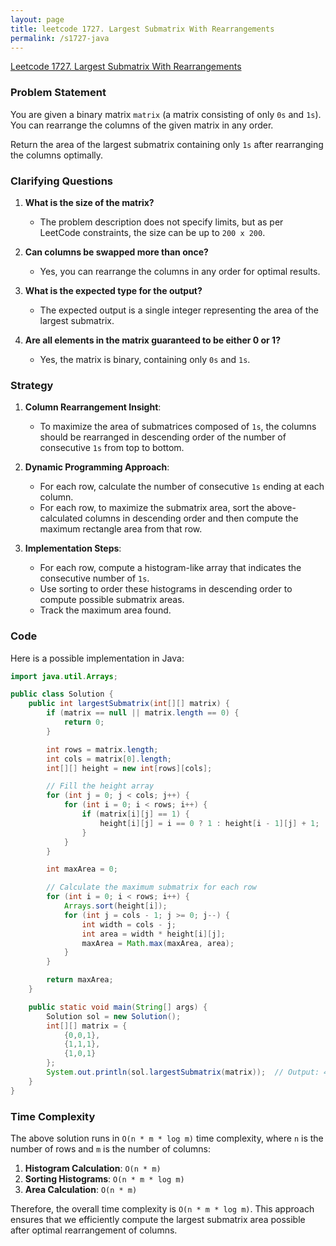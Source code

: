 ```yaml
---
layout: page
title: leetcode 1727. Largest Submatrix With Rearrangements
permalink: /s1727-java
---
```

[Leetcode 1727. Largest Submatrix With Rearrangements](https://algoadvance.github.io/algoadvance/l1727)
### Problem Statement

You are given a binary matrix `matrix` (a matrix consisting of only `0s` and `1s`). You can rearrange the columns of the given matrix in any order.

Return the area of the largest submatrix containing only `1s` after rearranging the columns optimally.

### Clarifying Questions

1. **What is the size of the matrix?**
   - The problem description does not specify limits, but as per LeetCode constraints, the size can be up to `200 x 200`.

2. **Can columns be swapped more than once?**
   - Yes, you can rearrange the columns in any order for optimal results.

3. **What is the expected type for the output?**
   - The expected output is a single integer representing the area of the largest submatrix.

4. **Are all elements in the matrix guaranteed to be either 0 or 1?**
   - Yes, the matrix is binary, containing only `0s` and `1s`.

### Strategy

1. **Column Rearrangement Insight**:
   - To maximize the area of submatrices composed of `1s`, the columns should be rearranged in descending order of the number of consecutive `1s` from top to bottom.

2. **Dynamic Programming Approach**:
   - For each row, calculate the number of consecutive `1s` ending at each column.
   - For each row, to maximize the submatrix area, sort the above-calculated columns in descending order and then compute the maximum rectangle area from that row.

3. **Implementation Steps**:
   - For each row, compute a histogram-like array that indicates the consecutive number of `1s`.
   - Use sorting to order these histograms in descending order to compute possible submatrix areas.
   - Track the maximum area found.

### Code

Here is a possible implementation in Java:

```java
import java.util.Arrays;

public class Solution {
    public int largestSubmatrix(int[][] matrix) {
        if (matrix == null || matrix.length == 0) {
            return 0;
        }

        int rows = matrix.length;
        int cols = matrix[0].length;
        int[][] height = new int[rows][cols];

        // Fill the height array
        for (int j = 0; j < cols; j++) {
            for (int i = 0; i < rows; i++) {
                if (matrix[i][j] == 1) {
                    height[i][j] = i == 0 ? 1 : height[i - 1][j] + 1;
                }
            }
        }

        int maxArea = 0;

        // Calculate the maximum submatrix for each row
        for (int i = 0; i < rows; i++) {
            Arrays.sort(height[i]);
            for (int j = cols - 1; j >= 0; j--) {
                int width = cols - j;
                int area = width * height[i][j];
                maxArea = Math.max(maxArea, area);
            }
        }

        return maxArea;
    }

    public static void main(String[] args) {
        Solution sol = new Solution();
        int[][] matrix = {
            {0,0,1},
            {1,1,1},
            {1,0,1}
        };
        System.out.println(sol.largestSubmatrix(matrix));  // Output: 4
    }
}
```

### Time Complexity

The above solution runs in `O(n * m * log m)` time complexity, where `n` is the number of rows and `m` is the number of columns:
1. **Histogram Calculation**: `O(n * m)`
2. **Sorting Histograms**: `O(n * m * log m)`
3. **Area Calculation**: `O(n * m)`

Therefore, the overall time complexity is `O(n * m * log m)`. This approach ensures that we efficiently compute the largest submatrix area possible after optimal rearrangement of columns.